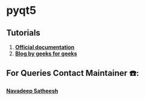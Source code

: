 # pyqt5 

## Tutorials
1. [**Official documentation**](https://pyttsx3.readthedocs.io/en/latest/)
2. [**Blog by geeks for geeks**](https://www.geeksforgeeks.org/python-text-to-speech-by-using-pyttsx3/)

## For Queries Contact Maintainer ☎️: 
[**Navadeep Satheesh**](https://wa.me/<+91 85477 31160>)
